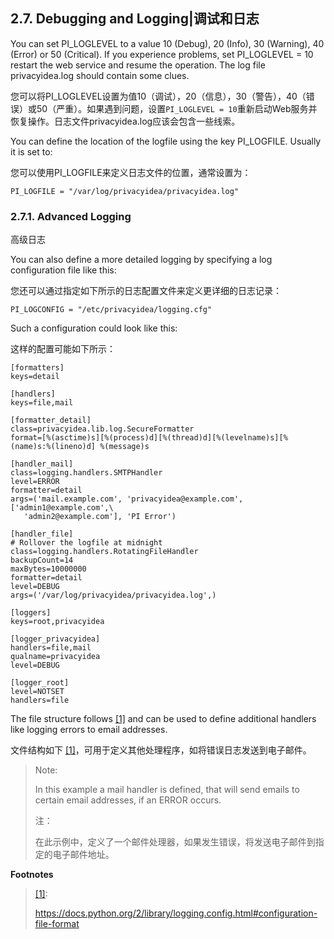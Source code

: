 ## 2.7. Debugging and Logging|调试和日志

You can set PI_LOGLEVEL to a value 10 (Debug), 20 (Info), 30 (Warning), 40 (Error) or 50 (Critical). If you experience problems, set PI_LOGLEVEL = 10 restart the web service and resume the operation. The log file privacyidea.log should contain some clues.

您可以将PI_LOGLEVEL设置为值10（调试），20（信息），30（警告），40（错误）或50（严重）。如果遇到问题，设置`PI_LOGLEVEL = 10`重新启动Web服务并恢复操作。日志文件privacyidea.log应该会包含一些线索。

You can define the location of the logfile using the key PI_LOGFILE. Usually it is set to:

您可以使用PI_LOGFILE来定义日志文件的位置，通常设置为：

```
PI_LOGFILE = "/var/log/privacyidea/privacyidea.log"
```

### 2.7.1. Advanced Logging

高级日志

You can also define a more detailed logging by specifying a log configuration file like this:

您还可以通过指定如下所示的日志配置文件来定义更详细的日志记录：

```
PI_LOGCONFIG = "/etc/privacyidea/logging.cfg"
```

Such a configuration could look like this:

这样的配置可能如下所示：

```
[formatters]
keys=detail

[handlers]
keys=file,mail

[formatter_detail]
class=privacyidea.lib.log.SecureFormatter
format=[%(asctime)s][%(process)d][%(thread)d][%(levelname)s][%(name)s:%(lineno)d] %(message)s

[handler_mail]
class=logging.handlers.SMTPHandler
level=ERROR
formatter=detail
args=('mail.example.com', 'privacyidea@example.com', ['admin1@example.com',\
   'admin2@example.com'], 'PI Error')

[handler_file]
# Rollover the logfile at midnight
class=logging.handlers.RotatingFileHandler
backupCount=14
maxBytes=10000000
formatter=detail
level=DEBUG
args=('/var/log/privacyidea/privacyidea.log',)

[loggers]
keys=root,privacyidea

[logger_privacyidea]
handlers=file,mail
qualname=privacyidea
level=DEBUG

[logger_root]
level=NOTSET
handlers=file
```

The file structure follows <span id="id1">[[1]](#fileconfig)</span> and can be used to define additional handlers like logging errors to email addresses.

文件结构如下 [[1]](#fileconfig)，可用于定义其他处理程序，如将错误日志发送到电子邮件。

> Note:
> 
> In this example a mail handler is defined, that will send emails to certain email addresses, if an ERROR occurs.
> 
> 注：
> 
> 在此示例中，定义了一个邮件处理器，如果发生错误，将发送电子邮件到指定的电子邮件地址。

**Footnotes**

> <span id="fileconfig">[[1]](#id1)</span>:
> 
> <https://docs.python.org/2/library/logging.config.html#configuration-file-format>